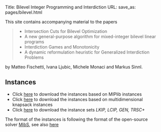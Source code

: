 Title: Bilevel Integer Programming and Interdiction
URL:
save_as: pages/bilevel.html

This site contains accompanying material to the papers

> * Intersection Cuts for Bilevel Optimization  
> * A new general-purpose algorithm for mixed-integer bilevel linear programs  
> * Interdiction Games and Monotonicity  
> * A dynamic reformulation heuristic for Generalized Interdiction Problems

by Matteo Fischetti, Ivana Ljubic, Michele Monaci and Markus Sinnl.

## Instances

* Click [here][1] to download the instances based on MIPlib instances 
* Click [here][2] to download the instances based on multidimensional knapsack instances
* Click [here][3] to download the instance sets *LKIP, LCIP, GEN, TRSC+* 

The format of the instances is following the format of the open-source solver [MibS][4], see also [here][5]

[1]: http://homepage.univie.ac.at/markus.sinnl/wp-content/uploads/2015/11/data_for_MPB_paper.zipi
[3]: https://drive.google.com/open?id=0B1mYs4TT6IFMMGtBNVRZTWJjUjg
[2]: https://drive.google.com/open?id=0B1mYs4TT6IFMbVNrOENEemVOZzQ 
[4]: https://github.com/tkralphs/MiBS
[5]: http://coral.ise.lehigh.edu/data-sets/bilevel-instances/
